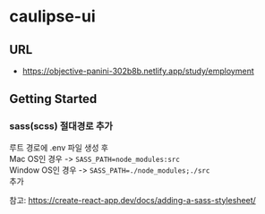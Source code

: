 # caulipse-ui

## URL

* https://objective-panini-302b8b.netlify.app/study/employment

## Getting Started

### sass(scss) 절대경로 추가
루트 경로에 .env 파일 생성 후   
Mac OS인 경우 -> `SASS_PATH=node_modules:src`  
Window OS인 경우 -> `SASS_PATH=./node_modules;./src`  
추가  

참고: https://create-react-app.dev/docs/adding-a-sass-stylesheet/
